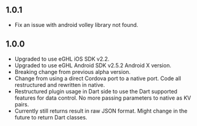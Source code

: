 ## 1.0.1

* Fix an issue with android volley library not found.

## 1.0.0

* Upgraded to use eGHL iOS SDK v2.2.
* Upgraded to use eGHL Android SDK v2.5.2 Android X version.
* Breaking change from previous alpha version.
* Change from using a direct Cordova port to a native port. Code all restructured and rewritten in native.
* Restructured plugin usage in Dart side to use the Dart supported features for data control. No more passing parameters to native as KV pairs.
* Currently still returns result in raw JSON format. Might change in the future to return Dart classes.